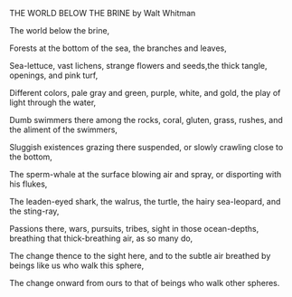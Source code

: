 THE WORLD BELOW THE BRINE
by Walt Whitman

The world below the brine,

Forests at the bottom of the sea, the branches and leaves,

Sea-lettuce, vast lichens, strange flowers and seeds,the thick tangle, openings, and pink turf,

Different colors, pale gray and green, purple, white, and gold, the play of light through the water,

Dumb swimmers there among the rocks, coral, gluten, grass, rushes, and the aliment of the
      swimmers,

Sluggish existences grazing there suspended, or slowly crawling close to the bottom,

The sperm-whale at the surface blowing air and spray, or disporting with his flukes,

The leaden-eyed shark, the walrus, the turtle, the hairy sea-leopard, and the sting-ray,

Passions there, wars, pursuits, tribes, sight in those ocean-depths, breathing that thick-breathing air, as
      so many do,

The change thence to the sight here, and to the subtle air breathed by beings like us who walk this
      sphere,

The change onward from ours to that of beings who walk other spheres.

